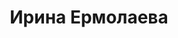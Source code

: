 ---
title: Ирина Ермолаева
role: Большое спасибо за прекрасные фотографии, я получила огромный заряд положительных эмоций. Виктория, Вы настоящий профессионал своего дела!
organizations: []
bio: ""
interests: []
education: []
social: []
email: ""
highlight_name: false
superuser: false
user_groups:
    - Kliendid
---